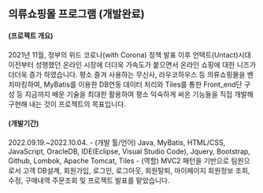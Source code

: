 <h2>의류쇼핑몰 프로그램 (개발완료)</h2>
<p><h4>(프로젝트 개요)</h4>2021년 11월, 정부의 위드 코로나(with Corona) 정책 발표 이후 
언택트(Untact)시대 이전부터 성행했던 온라인 시장에 더더욱 가속도가 붙으면서 온라인 쇼핑에 대한 
니즈가 더더욱 증가 하였습니다. 평소 즐겨 사용하는 무신사, 라우코하우스 등 의류쇼핑몰을 벤치마킹하여,
MyBatis를 이용한 DB연동 데이터 처리와 Tiles를 통한 Front_end단 구성 등 지금까지 배운 기술을 최대한 
활용하여 평소 익숙하게 써온 기능들을 직접 개발해 구현해 내는 것이 프로젝트의 목표입니다.</p>
<h4>(개발기간)</h4>2022.09.19.~2022.10.04.
 - (개발 툴/언어) Java, MyBatis, HTML/CSS, JavaScript, OracleDB, IDE(Eclipse, Visual Studio Code), Jquery, Bootstrap, Github, Lombok, Apache Tomcat, Tiles
 - (역할) MVC2 패턴을 기반으로 팀원으로서 고객 DB설계, 회원가입, 로그인, 로그아웃, 회원탈퇴, 마이페이지 회원정보 조회, 수정, 구매내역 주문조회 및 프로젝트 발표를 맡았습니다.
